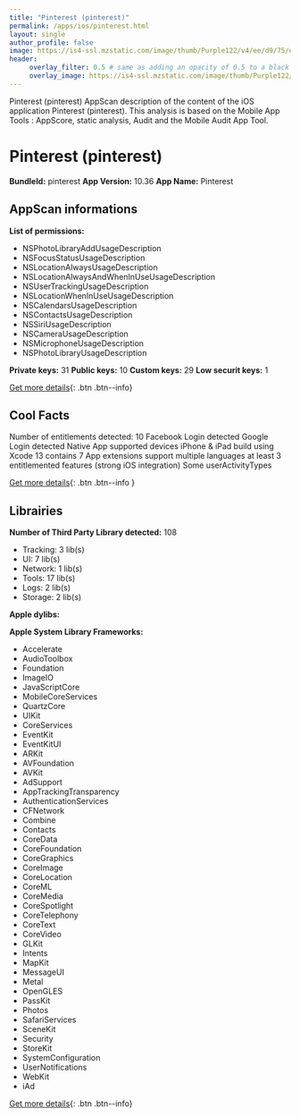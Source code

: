 ```yaml
---
title: "Pinterest (pinterest)"
permalink: /apps/ios/pinterest.html
layout: single
author_profile: false
image: https://is4-ssl.mzstatic.com/image/thumb/Purple122/v4/ee/d9/75/eed9756d-bcde-d0cc-825c-41efbe1ec7f8/AppIcon-0-1x_U007emarketing-0-6-0-0-85-220.png/512x512bb.jpg
header: 
     overlay_filter: 0.5 # same as adding an opacity of 0.5 to a black background
     overlay_image: https://is4-ssl.mzstatic.com/image/thumb/Purple122/v4/ee/d9/75/eed9756d-bcde-d0cc-825c-41efbe1ec7f8/AppIcon-0-1x_U007emarketing-0-6-0-0-85-220.png/512x512bb.jpg
---
```

Pinterest (pinterest) AppScan description of the content of the iOS application Pinterest (pinterest). This analysis is based on the Mobile App Tools : AppScore, static analysis, Audit and the Mobile Audit App Tool.

# Pinterest (pinterest)

**BundleId:** pinterest
**App Version:** 10.36
**App Name:** Pinterest


## AppScan informations 

**List of permissions:** 
- NSPhotoLibraryAddUsageDescription
- NSFocusStatusUsageDescription
- NSLocationAlwaysUsageDescription
- NSLocationAlwaysAndWhenInUseUsageDescription
- NSUserTrackingUsageDescription
- NSLocationWhenInUseUsageDescription
- NSCalendarsUsageDescription
- NSContactsUsageDescription
- NSSiriUsageDescription
- NSCameraUsageDescription
- NSMicrophoneUsageDescription
- NSPhotoLibraryUsageDescription
  
  
**Private keys:** 31
**Public keys:** 10
**Custom keys:** 29
**Low securit keys:** 1
  
[Get more details](/pricing.html){: .btn .btn--info}

## Cool Facts

Number of entitlements detected: 10
Facebook Login detected
Google Login detected
Native App
supported devices iPhone & iPad
build using Xcode 13
contains 7 App extensions
support multiple languages
at least 3 entitlemented features (strong iOS integration)
Some userActivityTypes
  
[Get more details](/pricing.html){: .btn .btn--info }

## Librairies 
**Number of Third Party Library detected:** 108
- Tracking: 3 lib(s)
- UI: 7 lib(s)
- Network: 1 lib(s)
- Tools: 17 lib(s)
- Logs: 2 lib(s)
- Storage: 2 lib(s)


**Apple dylibs:**


**Apple System Library Frameworks:**
- Accelerate
- AudioToolbox
- Foundation
- ImageIO
- JavaScriptCore
- MobileCoreServices
- QuartzCore
- UIKit
- CoreServices
- EventKit
- EventKitUI
- ARKit
- AVFoundation
- AVKit
- AdSupport
- AppTrackingTransparency
- AuthenticationServices
- CFNetwork
- Combine
- Contacts
- CoreData
- CoreFoundation
- CoreGraphics
- CoreImage
- CoreLocation
- CoreML
- CoreMedia
- CoreSpotlight
- CoreTelephony
- CoreText
- CoreVideo
- GLKit
- Intents
- MapKit
- MessageUI
- Metal
- OpenGLES
- PassKit
- Photos
- SafariServices
- SceneKit
- Security
- StoreKit
- SystemConfiguration
- UserNotifications
- WebKit
- iAd


  
[Get more details](/pricing.html){: .btn .btn--info}

